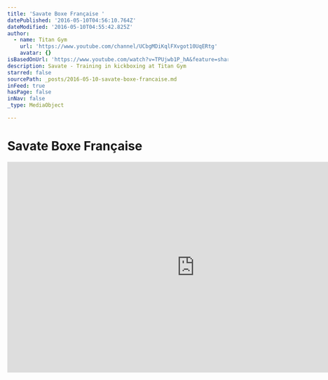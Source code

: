 ```yaml
---
title: 'Savate Boxe Française '
datePublished: '2016-05-10T04:56:10.764Z'
dateModified: '2016-05-10T04:55:42.825Z'
author:
  - name: Titan Gym
    url: 'https://www.youtube.com/channel/UCbgMDiKqlFXvgot10UqERtg'
    avatar: {}
isBasedOnUrl: 'https://www.youtube.com/watch?v=TPUjwb1P_hA&feature=share'
description: Savate - Training in kickboxing at Titan Gym
starred: false
sourcePath: _posts/2016-05-10-savate-boxe-francaise.md
inFeed: true
hasPage: false
inNav: false
_type: MediaObject

---
```

# Savate Boxe Française 

<iframe src="https://cdn.embedly.com/widgets/media.html?src=https%3A%2F%2Fwww.youtube.com%2Fembed%2FTPUjwb1P_hA%3Ffeature%3Doembed&amp;url=https%3A%2F%2Fwww.youtube.com%2Fwatch%3Fv%3DTPUjwb1P_hA%26feature%3Dshare&amp;image=https%3A%2F%2Fi.ytimg.com%2Fvi%2FTPUjwb1P_hA%2Fhqdefault.jpg&amp;key=b7d04c9b404c499eba89ee7072e1c4f7&amp;type=text%2Fhtml&amp;schema=youtube" width="854" height="480" scrolling="no" frameborder="0" allowfullscreen="" style=""></iframe>